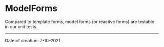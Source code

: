 # ModelForms

Compared to template forms, model forms (or reactive forms) are testable in our unit tests.

---

Date of creation: 7-10-2021
